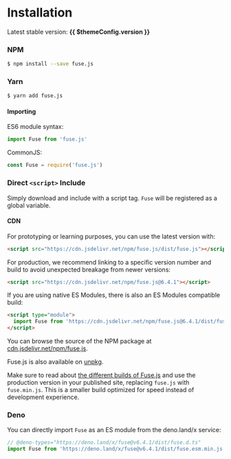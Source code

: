 # Installation

Latest stable version: **{{ $themeConfig.version }}**

### NPM

```sh
$ npm install --save fuse.js
```

### Yarn

```sh
$ yarn add fuse.js
```

#### Importing

ES6 module syntax:

```js
import Fuse from 'fuse.js'
```

CommonJS:

```js
const Fuse = require('fuse.js')
```

### Direct `<script>` Include

Simply download and include with a script tag. `Fuse` will be registered as a global variable.

#### CDN

For prototyping or learning purposes, you can use the latest version with:

```html
<script src="https://cdn.jsdelivr.net/npm/fuse.js/dist/fuse.js"></script>
```

For production, we recommend linking to a specific version number and build to avoid unexpected breakage from newer versions:

```html
<script src="https://cdn.jsdelivr.net/npm/fuse.js@6.4.1"></script>
```

If you are using native ES Modules, there is also an ES Modules compatible build:

```html
<script type="module">
  import Fuse from 'https://cdn.jsdelivr.net/npm/fuse.js@6.4.1/dist/fuse.esm.js'
</script>
```

You can browse the source of the NPM package at [cdn.jsdelivr.net/npm/fuse.js](https://cdn.jsdelivr.net/npm/fuse.js).

Fuse.js is also available on [unpkg](https://unpkg.com/fuse.js).

Make sure to read about [the different builds of Fuse.js](different-builds.html) and use the production
version in your published site, replacing `fuse.js` with `fuse.min.js`. This is a smaller build optimized for speed instead of development experience.

### Deno

You can directly import `Fuse` as an ES module from the deno.land/x service:

```typescript
// @deno-types="https://deno.land/x/fuse@v6.4.1/dist/fuse.d.ts"
import Fuse from 'https://deno.land/x/fuse@v6.4.1/dist/fuse.esm.min.js'
```
